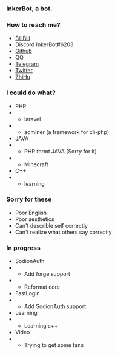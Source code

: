 ### InkerBot, a bot.

### How to reach me?

- [BiliBili](https://space.bilibili.com/609300926/)
- Discord  InkerBot#6203
- [Github](https://github.com/InkerBot)
- [QQ](https://wpa.qq.com/msgrd?v=3&uin=2924657226&site=Github&menu=yes&from=InkerBot)
- [Telegram](https://t.me/InkWeekly)
- [Twitter](https://twitter.com/InkerBot)
- [ZhiHu](http://www.zhihu.com/people/mo-shui-ping-official)

### I could do what?

- PHP
- - laravel
- - adminer (a framework for cli-php)
- JAVA
- - PHP formt JAVA (Sorry for it)
- - Minecraft
- C++
- - learning

### Sorry for these

- Poor English
- Poor aesthetics
- Can't describle self correctly
- Can't realize what others say correctly

### In progress

- SodionAuth
- - Add forge support
- - Reformat core
- FastLogin
- - Add SodionAuth support
- Learning
- - Learning c++
- Video
- - Trying to get some fans
